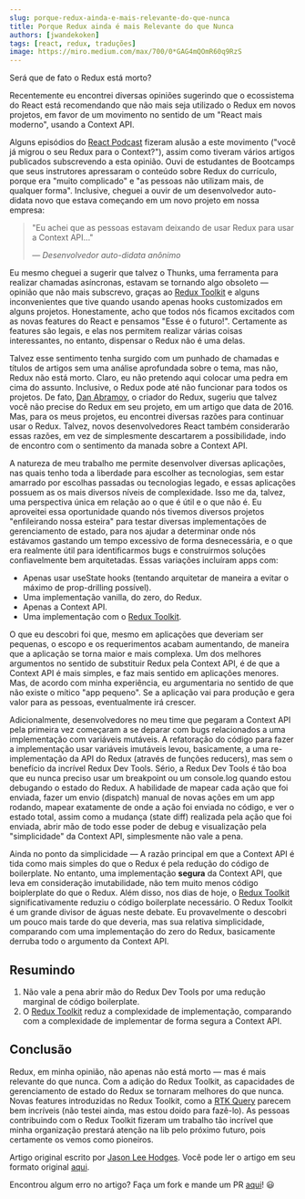 ```yaml
---
slug: porque-redux-ainda-e-mais-relevante-do-que-nunca
title: Porque Redux ainda é mais Relevante do que Nunca
authors: [jwandekoken]
tags: [react, redux, traduções]
image: https://miro.medium.com/max/700/0*GAG4mQOmR60q9RzS
---
```


Será que de fato o Redux está morto?

<!--truncate-->

Recentemente eu encontrei diversas opiniões sugerindo que o ecossistema do React está recomendando que não mais seja utilizado o Redux em novos projetos, em favor de um movimento no sentido de um "React mais moderno", usando a Context API.

Alguns episódios do [React Podcast](https://reactpodcast.simplecast.com/) fizeram alusão a este movimento ("você já migrou o seu Redux para o Context?"), assim como tiveram vários artigos publicados subscrevendo a esta opinião. Ouvi de estudantes de Bootcamps que seus instrutores apressaram o conteúdo sobre Redux do currículo, porque era "muito complicado" e "as pessoas não utilizam mais, de qualquer forma". Inclusive, cheguei a ouvir de um desenvolvedor auto-didata novo que estava começando em um novo projeto em nossa empresa:

> "Eu achei que as pessoas estavam deixando de usar Redux para usar a Context API..."
>
> — <cite>Desenvolvedor auto-didata anônimo</cite>

Eu mesmo cheguei a sugerir que talvez o Thunks, uma ferramenta para realizar chamadas asíncronas, estavam se tornando algo obsoleto — opinião que não mais subscrevo, graças ao [Redux Toolkit](https://redux-toolkit.js.org/) e alguns inconvenientes que tive quando usando apenas hooks customizados em alguns projetos. Honestamente, acho que todos nós ficamos excitados com as novas features do React e pensamos "Esse é o futuro!". Certamente as features são legais, e elas nos permitem realizar várias coisas interessantes, no entanto, dispensar o Redux não é uma delas.

Talvez esse sentimento tenha surgido com um punhado de chamadas e títulos de artigos sem uma análise aprofundada sobre o tema, mas não, Redux não está morto. Claro, eu não pretendo aqui colocar uma pedra em cima do assunto. Inclusive, o Redux pode até não funcionar para todos os projetos. De fato, [Dan Abramov](https://overreacted.io/), o criador do Redux, sugeriu que talvez você não precise do Redux em seu projeto, em um artigo que data de 2016. Mas, para os meus projetos, eu encontrei diversas razões para continuar usar o Redux. Talvez, novos desenvolvedores React também considerarão essas razões, em vez de simplesmente descartarem a possibilidade, indo de encontro com o sentimento da manada sobre a Context API.

A natureza de meu trabalho me permite desenvolver diversas aplicações, nas quais tenho toda a liberdade para escolher as tecnologias, sem estar amarrado por escolhas passadas ou tecnologias legado, e essas aplicações possuem as os mais diversos níveis de complexidade. Isso me da, talvez, uma perspectiva única em relação ao o que é útil e o que não é. Eu aproveitei essa oportunidade quando nós tivemos diversos projetos "enfileirando nossa esteira" para testar diversas implementações de gerenciamento de estado, para nos ajudar a determinar onde nós estávamos gastando um tempo excessivo de forma desnecessária, e o que era realmente útil para identificarmos bugs e construirmos soluções confiavelmente bem arquitetadas. Essas variações incluíram apps com:

- Apenas usar useState hooks (tentando arquitetar de maneira a evitar o máximo de prop-drilling possível).
- Uma implementação vanilla, do zero, do Redux.
- Apenas a Context API.
- Uma implementação com o [Redux Toolkit](https://redux-toolkit.js.org/).

O que eu descobri foi que, mesmo em aplicações que deveriam ser pequenas, o escopo e os requerimentos acabam aumentando, de maneira que a aplicação se torna maior e mais complexa. Um dos melhores argumentos no sentido de substituir Redux pela Context API, é de que a Context API é mais simples, e faz mais sentido em aplicações menores. Mas, de acordo com minha experiência, eu argumentaria no sentido de que não existe o mítico "app pequeno". Se a aplicação vai para produção e gera valor para as pessoas, eventualmente irá crescer.

Adicionalmente, desenvolvedores no meu time que pegaram a Context API pela primeira vez começaram a se deparar com bugs relacionados a uma implementação com variáveis mutáveis. A refatoração do código para fazer a implementação usar variáveis imutáveis levou, basicamente, a uma re-implementação da API do Redux (através de funções reducers), mas sem o benefício da incrível Redux Dev Tools. Sério, a Redux Dev Tools é tão boa que eu nunca preciso usar um breakpoint ou um console.log quando estou debugando o estado do Redux. A habilidade de mapear cada ação que foi enviada, fazer um envio (dispatch) manual de novas ações em um app rodando, mapear exatamente de onde a ação foi enviada no código, e ver o estado total, assim como a mudança (state diff) realizada pela ação que foi enviada, abrir mão de todo esse poder de debug e visualização pela "simplicidade" da Context API, simplesmente não vale a pena.

Ainda no ponto da simplicidade — A razão principal em que a Context API é tida como mais simples do que o Redux é pela redução do código de boilerplate. No entanto, uma implementação **segura** da Context API, que leva em consideração imutabilidade, não tem muito menos código boiplerplate do que o Redux. Além disso, nos dias de hoje, o [Redux Toolkit](https://redux-toolkit.js.org/) significativamente reduziu o código boilerplate necessário. O Redux Toolkit é um grande divisor de águas neste debate. Eu provavelmente o descobri um pouco mais tarde do que deveria, mas sua relativa simplicidade, comparando com uma implementação do zero do Redux, basicamente derruba todo o argumento da Context API.

## Resumindo

1. Não vale a pena abrir mão do Redux Dev Tools por uma redução marginal de código boilerplate.
2. O [Redux Toolkit](https://redux-toolkit.js.org/) reduz a complexidade de implementação, comparando com a complexidade de implementar de forma segura a Context API.

## Conclusão

Redux, em minha opinião, não apenas não está morto — mas é mais relevante do que nunca. Com a adição do Redux Toolkit, as capacidades de gerenciamento de estado do Redux se tornaram melhores do que nunca. Novas features introduzidas no Redux Toolkit, como a [RTK Query](https://redux-toolkit.js.org/rtk-query/overview) parecem bem incríveis (não testei ainda, mas estou doido para fazê-lo). As pessoas contribuindo com o Redux Toolkit fizeram um trabalho tão incrível que minha organização prestará atenção na lib pelo próximo futuro, pois certamente os vemos como pioneiros.

Artigo original escrito por [Jason Lee Hodges](https://medium.com/@jasonleehodges). Você pode ler o artigo em seu formato original [aqui](https://betterprogramming.pub/why-redux-is-more-relevant-than-ever-today-6654f38df539).

Encontrou algum erro no artigo? Faça um fork e mande um PR [aqui](https://github.com/jwandekoken/codefanatics/tree/main/blog/2022-01-08-porque-redux-ainda-e-relevante)! 😃
